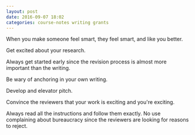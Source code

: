 ```yaml
---
layout: post
date: 2016-09-07 18:02
categories: course-notes writing grants
---
```


When you make someone feel smart, they feel smart, and like you better.

Get excited about your research.

Always get started early since the revision process is almost more important than the writing.

Be wary of anchoring in your own writing.

Develop and elevator pitch.

Convince the reviewers that your work is exciting and you're exciting.

Always read all the instructions and follow them exactly. No use complaining about bureaucracy since the reviewers are looking for reasons to reject.
